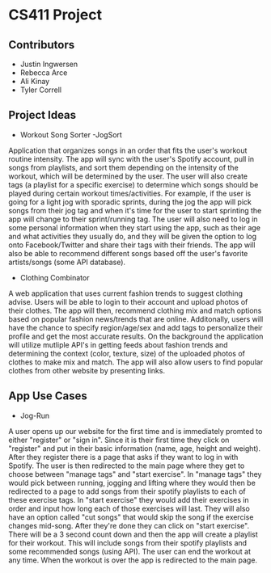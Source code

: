 # CS411 Project

## Contributors
* Justin Ingwersen
* Rebecca Arce
* Ali Kinay
* Tyler Correll

## Project Ideas

* Workout Song Sorter -JogSort

Application that organizes songs in an order that fits the user's workout routine intensity. The app will sync with the user's Spotify account, pull in songs from playlists, and sort them depending on the intensity of the workout, which will be determined by the user. The user will also create tags (a playlist for a specific exercise) to determine which songs should be played during certain workout times/activities. For example, if the user is going for a light jog with sporadic sprints, during the jog the app will pick songs from their jog tag and when it's time for the user to start sprinting the app will change to their sprint/running tag. 
The user will also need to log in some personal information when they start using the app, such as their age and what activities they usually do, and they will be given the option to log onto Facebook/Twitter and share their tags with their friends. 
The app will also be able to recommend different songs based off the user's favorite artists/songs (some API database).

* Clothing Combinator 

A web application that uses current fashion trends to suggest clothing advise. Users will be able to login to their account and upload photos of their clothes. The app will then, recommend clothing mix and match options based on popular fashion news/trends that are online. Additonally, users will have the chance to specify region/age/sex and add tags to personalize their profile and get the most accurate results. On the background the application will utilize mutliple API's in getting feeds about fashion trends and determining the context (color, texture, size) of the uploaded photos of clothes to make mix and match. The app will also allow users to find popular clothes from other website by presenting links. 




## App Use Cases

* Jog-Run

A user opens up our website for the first time and is immediately promted to either "register" or "sign in". Since it is their first time they click on "register" and put in their basic information (name, age, height and weight). After they register there is a page that asks if they want to log in with Spotify. The user is then redirected to the main page where they get to choose between "manage tags" and "start exercise". 
In "manage tags" they would pick between running, jogging and lifting where they would then be redirected to a page to add songs from their spotify playlists to each of these exercise tags.
In "start exercise" they would add their exercises in order and input how long each of those exercises will last. They will also have an option called "cut songs" that would skip the song if the exercise changes mid-song. After they're done they can click on "start exercise". There will be a 3 second count down and then the app will create a playlist for their workout. This will include songs from their spotify playlists and some recommended songs (using API).
The user can end the workout at any time. When the workout is over the app is redirected to the main page.


